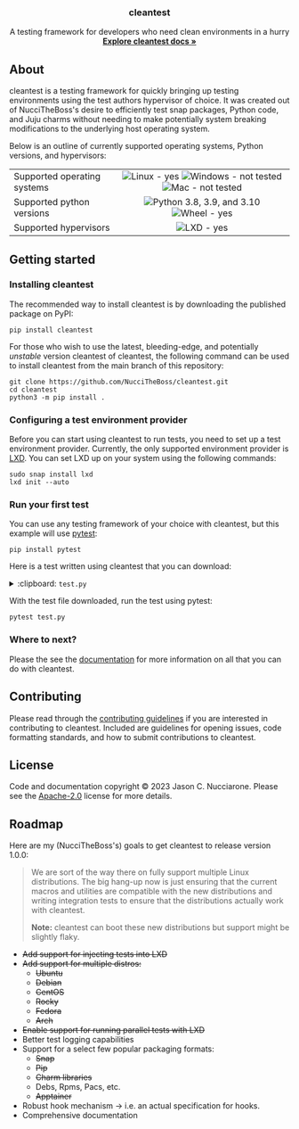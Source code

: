 <h3 align="center">cleantest</h3>

<p align="center">
A testing framework for developers who need clean environments in a hurry
<br>
<a href="https://nuccitheboss.github.io/cleantest/"><strong>Explore cleantest docs »</strong></a>
</p>

## About

cleantest is a testing framework for quickly bringing up testing environments using the test authors hypervisor of choice. It was created out of NucciTheBoss's desire to efficiently test snap packages, Python code, and Juju charms without needing to make potentially system breaking modifications to the underlying host operating system.

Below is an outline of currently supported operating systems, Python versions, and hypervisors:

|||
| :--- | :---: |
| Supported operating systems | ![Linux - yes](https://img.shields.io/badge/Linux-yes-green) ![Windows - not tested](https://img.shields.io/badge/Windows-not%20tested-red) ![Mac - not tested](https://img.shields.io/badge/Mac-not%20tested-red) |
| Supported python versions | ![Python 3.8, 3.9, and 3.10](https://img.shields.io/pypi/pyversions/cleantest) ![Wheel - yes](https://img.shields.io/pypi/wheel/cleantest)|
| Supported hypervisors | ![LXD - yes](https://img.shields.io/badge/LXD-yes-green) |

## Getting started

### Installing cleantest

The recommended way to install cleantest is by downloading the published package on PyPI:

```commandline
pip install cleantest
```

For those who wish to use the latest, bleeding-edge, and potentially *unstable* version cleantest of cleantest, the
following command can be used to install cleantest from the main branch of this repository:

```commandline
git clone https://github.com/NucciTheBoss/cleantest.git
cd cleantest
python3 -m pip install .
```

### Configuring a test environment provider

Before you can start using cleantest to run tests, you need to set up a test environment provider. Currently, the only 
supported environment provider is [LXD](https://ubuntu.com/lxd). You can set LXD up on your system using the following 
commands:

```commandline
sudo snap install lxd
lxd init --auto
```

### Run your first test

You can use any testing framework of your choice with cleantest, but this example will use 
[pytest](https://docs.pytest.org/en/7.2.x/):

```
pip install pytest
```

Here is a test written using cleantest that you can download:

<details>
  <summary> :clipboard: <code>test.py</code> </summary>

```python
#!/usr/bin/env python3

"""A basic test"""

from cleantest.provider import lxd


@lxd(preserve=False)
def do_something():
    import sys

    try:
        import urllib
        sys.exit(0)
    except ImportError:
        sys.exit(1)


class TestSuite:
    def test_do_something(self) -> None:
        for name, result in do_something():
            assert result.exit_code == 0
```
</details>

With the test file downloaded, run the test using pytest:

```commandline
pytest test.py
```

### Where to next?

Please the see the [documentation](https://nuccitheboss.github.io/cleantest/) for more information on all that you can 
do with cleantest.

## Contributing

Please read through the [contributing guidelines](https://github.com/NucciTheBoss/cleantest/blob/main/CONTRIBUTING.md) 
if you are interested in contributing to cleantest. Included are guidelines for opening issues, code formatting 
standards, and how to submit contributions to cleantest.

## License

Code and documentation copyright &copy; 2023 Jason C. Nucciarone. Please see the 
[Apache-2.0](https://www.apache.org/licenses/LICENSE-2.0.html) license for more details.

## Roadmap

Here are my (NucciTheBoss's) goals to get cleantest to release version 1.0.0:

> We are sort of the way there on fully support multiple Linux distributions.
> The big hang-up now is just ensuring that the current macros and utilities are
> compatible with the new distributions and writing integration tests to ensure that
> the distributions actually work with cleantest.
> 
> __Note:__ cleantest can boot these new distributions but support might be slightly flaky.

* ~~Add support for injecting tests into LXD~~
* ~~Add support for multiple distros:~~
  * ~~Ubuntu~~
  * ~~Debian~~
  * ~~CentOS~~
  * ~~Rocky~~
  * ~~Fedora~~
  * ~~Arch~~
* ~~Enable support for running parallel tests with LXD~~
* Better test logging capabilities
* Support for a select few popular packaging formats:
  * ~~Snap~~
  * ~~Pip~~
  * ~~Charm libraries~~
  * Debs, Rpms, Pacs, etc.
  * ~~Apptainer~~
* Robust hook mechanism -> i.e. an actual specification for hooks.
* Comprehensive documentation
